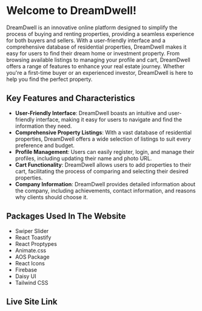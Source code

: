 # Welcome to DreamDwell!

DreamDwell is an innovative online platform designed to simplify the process of buying and renting properties, providing a seamless experience for both buyers and sellers. With a user-friendly interface and a comprehensive database of residential properties, DreamDwell makes it easy for users to find their dream home or investment property. From browsing available listings to managing your profile and cart, DreamDwell offers a range of features to enhance your real estate journey. Whether you're a first-time buyer or an experienced investor, DreamDwell is here to help you find the perfect property.


## Key Features and Characteristics
- **User-Friendly Interface**: DreamDwell boasts an intuitive and user-friendly interface, making it easy for users to navigate and find the information they need.
- **Comprehensive Property Listings**: With a vast database of residential properties, DreamDwell offers a wide selection of listings to suit every preference and budget.
- **Profile Management**: Users can easily register, login, and manage their profiles, including updating their name and photo URL.
- **Cart Functionality**: DreamDwell allows users to add properties to their cart, facilitating the process of comparing and selecting their desired properties.
- **Company Information**:  DreamDwell provides detailed information about the company, including achievements, contact information, and reasons why clients should choose it.

## Packages Used In The Website
- Swiper Slider
- React Toastify
- React Proptypes
- Animate.css
- AOS Package
- React Icons
- Firebase
- Daisy UI
- Tailwind CSS

## Live Site Link
